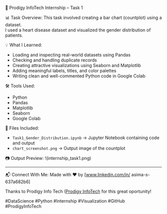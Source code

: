  🚀 Prodigy InfoTech Internship – Task 1

📊 Task Overview:
This task involved creating a bar chart (countplot) using a dataset.  
I used a heart disease dataset and visualized the gender distribution of patients.

💡 What I Learned:

- Loading and inspecting real-world datasets using Pandas  
- Checking and handling duplicate records  
- Creating attractive visualizations using Seaborn and Matplotlib  
- Adding meaningful labels, titles, and color palettes  
- Writing clean and well-commented Python code in Google Colab

 🛠 Tools Used:
 
- Python
- Pandas
- Matplotlib
- Seaborn
- Google Colab

📁 Files Included:

- `Task1_Gender_Distribution.ipynb` → Jupyter Notebook containing code and output
- `chart_screenshot.png` → Output image of the countplot

📷 Output Preview:
!(internship_task1.png)

---

📬 Connect With Me:
Made with ❤️ by   [www.linkedin.com/in/
asima-s-637a682b6]


Thanks to Prodigy Info Tech ([Prodigy InfoTech](https://prodigyinfotech.dev/])
for this great oportunity!

#DataScience #Python #Internship #Visualization #GitHub #ProdigyInfoTech
